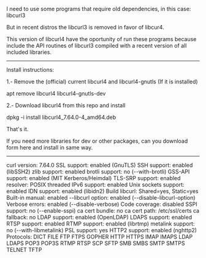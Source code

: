 I need to use some programs that require old dependencies, in this case: libcurl3

But in recent distros the libcurl3 is removed in favor of libcur4.

This version of libcurl4 have the oportunity of run these programs because include the API routines of libcurl3 compiled 
with a recent version of all included libraries.

********************************************************

Install instructions:

1.- Remove the (official) current libcurl4 and libcurl4-gnutls (If it is installed)

apt remove libcurl4 libcurl4-gnutls-dev

2.- Download libcurl4 from this repo and install

dpkg -i install libcurl4_7.64.0-4_amd64.deb

That's it.

If you need more libraries for dev or other packages, can you download form here and install in same way.

*********************************************************


curl version:     7.64.0
  SSL support:      enabled (GnuTLS)
  SSH support:      enabled (libSSH2)
  zlib support:     enabled
  brotli support:   no      (--with-brotli)
  GSS-API support:  enabled (MIT Kerberos/Heimdal)
  TLS-SRP support:  enabled
  resolver:         POSIX threaded
  IPv6 support:     enabled
  Unix sockets support: enabled
  IDN support:      enabled (libidn2)
  Build libcurl:    Shared=yes, Static=yes
  Built-in manual:  enabled
  --libcurl option: enabled (--disable-libcurl-option)
  Verbose errors:   enabled (--disable-verbose)
  Code coverage:    disabled
  SSPI support:     no      (--enable-sspi)
  ca cert bundle:   no
  ca cert path:     /etc/ssl/certs
  ca fallback:      no
  LDAP support:     enabled (OpenLDAP)
  LDAPS support:    enabled
  RTSP support:     enabled
  RTMP support:     enabled (librtmp)
  metalink support: no      (--with-libmetalink)
  PSL support:      yes
  HTTP2 support:    enabled (nghttp2)
  Protocols:        DICT FILE FTP FTPS GOPHER HTTP HTTPS IMAP IMAPS LDAP LDAPS POP3 POP3S RTMP RTSP SCP SFTP SMB SMBS SMTP SMTPS TELNET TFTP
